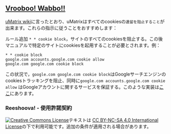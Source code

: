 ## [Vrooboo! Wabbo!!](https://umatrix-rules.github.io/#ovagarava---toc)

[uMatrix wiki](https://github.com/gorhill/uMatrix/wiki/Cookies)に言ったとおり、uMatrixはすべてのcookiesの`遺留を阻止すること`が出来ます。これらの指示に従うことをおすすめします：

ルール追加 `* * cookie block`，サイトのすべてのcookiesを阻止する。この後マニュアルで特定のサイトにcookiesを起用することが必要とされます。例：

    * * cookie block
    google.com accounts.google.com cookie allow
    google.com google.com cookie block

この状況で，`google.com google.com cookie block`はGoogleサーチエンジンのcookiesトラッキングを阻止、同時に`google.com accounts.google.com cookie allow` はGoogleアカウントに関するサービスを保証する。このような実装は[ここ](https://github.com/uMatrix-Rules/uMatrix-Rules-Site/tree/Strict-Cookies)にあります。

### Reeshoova! - 使用許諾契約

<a rel="license" href="http://creativecommons.org/licenses/by-nc-sa/4.0/"><img alt="Creative Commons License" style="border-width:0" src="https://i.creativecommons.org/l/by-nc-sa/4.0/88x31.png" /></a>テキストは <a rel="license" href="http://creativecommons.org/licenses/by-nc-sa/4.0/">CC BY-NC-SA 4.0 International License</a>の下で利用可能です。追加の条件が適用される場合があります。
